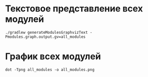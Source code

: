 # Текстовое представление всех модулей

```shell script
./gradlew generateModulesGraphvizText -Pmodules.graph.output.gv=all_modules 
```

# График всех модулей

```shell script
dot -Tpng all_modules -o all_modules.png
```
